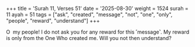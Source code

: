+++
title = 'Surah 11, Verses 51'
date = '2025-08-30'
weight = 1524
surah = 11
ayah = 51
tags = ["ask", "created", "message", "not", "one", "only", "people", "reward", "understand"]
+++

O  my people! I do not ask you for any reward for this ˹message˺. My reward is only from the One Who created me. Will you not then understand?